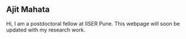 ## Ajit Mahata
Hi, I am a postdoctoral fellow at IISER Pune. This webpage will soon be updated with my research work.
